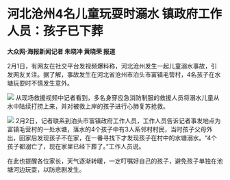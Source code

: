 # 河北沧州4名儿童玩耍时溺水 镇政府工作人员：孩子已下葬

**大众网·海报新闻记者 朱晓冲 黄晓荣 报道**

2月1日，有网友在社交平台发视频爆料称，河北沧州发生一起儿童溺水事故，引发网友关注。据了解，事故发生在河北省沧州市泊头市富镇毛营村，4名孩子在水塘玩耍时不慎发生意外。

![](https://inews.gtimg.com/newsapp_bt/0/15640095921/1000)
从现场救援视频中记者看到，多名身穿应急消防制服的救援人员将溺水儿童从水中陆续打捞上来，并对被救上岸的孩子进行心肺复苏抢救。

![](https://inews.gtimg.com/newsapp_bt/0/15640095931/1000)
2月2日，记者联系到泊头市富镇政府工作人员，工作人员告诉记者事发地点为富镇毛营村的一处水塘，落水的4个孩子中有3人系邻村村民，当时孩子父母外出，回家后发现孩子不在家，在一番寻找下才发现孩子在村中的水塘溺水。“4个孩子都溺亡了，现在家里已经下葬了。”工作人员说。

在此也提醒各位家长，天气逐渐转暖，一定叮嘱好自己的孩子，避免孩子单独在池塘河边玩耍，以防悲剧发生。

